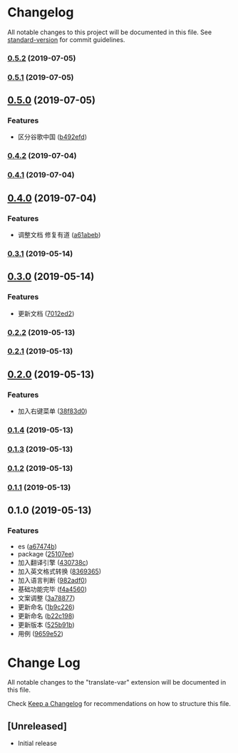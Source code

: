 # Changelog

All notable changes to this project will be documented in this file. See [standard-version](https://github.com/conventional-changelog/standard-version) for commit guidelines.

### [0.5.2](https://github.com/SvenZhao/var-translation/compare/v0.5.1...v0.5.2) (2019-07-05)



### [0.5.1](https://github.com/SvenZhao/var-translation/compare/v0.5.0...v0.5.1) (2019-07-05)



## [0.5.0](https://github.com/SvenZhao/var-translation/compare/v0.4.2...v0.5.0) (2019-07-05)


### Features

* 区分谷歌中国 ([b492efd](https://github.com/SvenZhao/var-translation/commit/b492efd))



### [0.4.2](https://github.com/SvenZhao/var-translation/compare/v0.4.1...v0.4.2) (2019-07-04)



### [0.4.1](https://github.com/SvenZhao/var-translation/compare/v0.4.0...v0.4.1) (2019-07-04)



## [0.4.0](https://github.com/SvenZhao/var-translation/compare/v0.3.1...v0.4.0) (2019-07-04)


### Features

* 调整文档 修复有道 ([a61abeb](https://github.com/SvenZhao/var-translation/commit/a61abeb))



### [0.3.1](https://github.com/SvenZhao/var-translation/compare/v0.3.0...v0.3.1) (2019-05-14)



## [0.3.0](https://github.com/SvenZhao/var-translation/compare/v0.2.2...v0.3.0) (2019-05-14)


### Features

* 更新文档 ([7012ed2](https://github.com/SvenZhao/var-translation/commit/7012ed2))



### [0.2.2](https://github.com/SvenZhao/var-translation/compare/v0.2.1...v0.2.2) (2019-05-13)



### [0.2.1](https://github.com/SvenZhao/var-translation/compare/v0.2.0...v0.2.1) (2019-05-13)



## [0.2.0](https://github.com/SvenZhao/var-translation/compare/v0.1.4...v0.2.0) (2019-05-13)


### Features

* 加入右键菜单 ([38f83d0](https://github.com/SvenZhao/var-translation/commit/38f83d0))



### [0.1.4](https://github.com/SvenZhao/var-translation/compare/v0.1.3...v0.1.4) (2019-05-13)



### [0.1.3](https://github.com/SvenZhao/var-translation/compare/v0.1.2...v0.1.3) (2019-05-13)



### [0.1.2](https://github.com/SvenZhao/var-translation/compare/v0.1.1...v0.1.2) (2019-05-13)



### [0.1.1](https://github.com/SvenZhao/var-translation/compare/v0.1.0...v0.1.1) (2019-05-13)



## 0.1.0 (2019-05-13)


### Features

* es ([a67474b](https://github.com/SvenZhao/var-translation/commit/a67474b))
* package ([25107ee](https://github.com/SvenZhao/var-translation/commit/25107ee))
* 加入翻译引擎 ([430738c](https://github.com/SvenZhao/var-translation/commit/430738c))
* 加入英文格式转换 ([8369365](https://github.com/SvenZhao/var-translation/commit/8369365))
* 加入语言判断 ([982adf0](https://github.com/SvenZhao/var-translation/commit/982adf0))
* 基础功能完毕 ([f4a4560](https://github.com/SvenZhao/var-translation/commit/f4a4560))
* 文案调整 ([3a78877](https://github.com/SvenZhao/var-translation/commit/3a78877))
* 更新命名 ([1b9c226](https://github.com/SvenZhao/var-translation/commit/1b9c226))
* 更新命名 ([b22c198](https://github.com/SvenZhao/var-translation/commit/b22c198))
* 更新版本 ([525b91b](https://github.com/SvenZhao/var-translation/commit/525b91b))
* 用例 ([9659e52](https://github.com/SvenZhao/var-translation/commit/9659e52))



# Change Log

All notable changes to the "translate-var" extension will be documented in this file.

Check [Keep a Changelog](http://keepachangelog.com/) for recommendations on how to structure this file.

## [Unreleased]

- Initial release